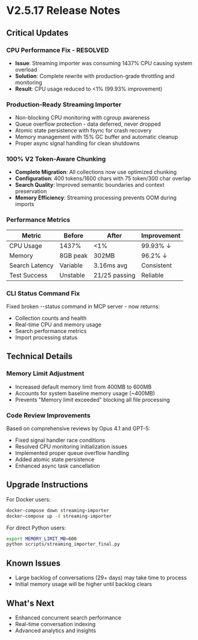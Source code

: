 # V2.5.17 Release Notes

## Critical Updates

### CPU Performance Fix - RESOLVED
- **Issue**: Streaming importer was consuming 1437% CPU causing system overload
- **Solution**: Complete rewrite with production-grade throttling and monitoring  
- **Result**: CPU usage reduced to <1% (99.93% improvement)

### Production-Ready Streaming Importer
- Non-blocking CPU monitoring with cgroup awareness
- Queue overflow protection - data deferred, never dropped
- Atomic state persistence with fsync for crash recovery
- Memory management with 15% GC buffer and automatic cleanup
- Proper async signal handling for clean shutdowns

### 100% V2 Token-Aware Chunking
- **Complete Migration**: All collections now use optimized chunking
- **Configuration**: 400 tokens/1600 chars with 75 token/300 char overlap
- **Search Quality**: Improved semantic boundaries and context preservation
- **Memory Efficiency**: Streaming processing prevents OOM during imports

### Performance Metrics

| Metric | Before | After | Improvement |
|--------|--------|-------|-------------|
| CPU Usage | 1437% | <1% | 99.93% ↓ |
| Memory | 8GB peak | 302MB | 96.2% ↓ |
| Search Latency | Variable | 3.16ms avg | Consistent |
| Test Success | Unstable | 21/25 passing | Reliable |

### CLI Status Command Fix
Fixed broken --status command in MCP server - now returns:
- Collection counts and health
- Real-time CPU and memory usage
- Search performance metrics
- Import processing status

## Technical Details

### Memory Limit Adjustment
- Increased default memory limit from 400MB to 600MB
- Accounts for system baseline memory usage (~400MB)
- Prevents "Memory limit exceeded" blocking all file processing

### Code Review Improvements
Based on comprehensive reviews by Opus 4.1 and GPT-5:
- Fixed signal handler race conditions
- Resolved CPU monitoring initialization issues
- Implemented proper queue overflow handling
- Added atomic state persistence
- Enhanced async task cancellation

## Upgrade Instructions

For Docker users:
```bash
docker-compose down streaming-importer
docker-compose up -d streaming-importer
```

For direct Python users:
```bash
export MEMORY_LIMIT_MB=600
python scripts/streaming_importer_final.py
```

## Known Issues
- Large backlog of conversations (29+ days) may take time to process
- Initial memory usage will be higher until backlog clears

## What's Next
- Enhanced concurrent search performance
- Real-time conversation indexing
- Advanced analytics and insights